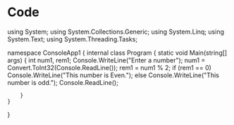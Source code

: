 # Code


using System;
using System.Collections.Generic;
using System.Linq;
using System.Text;
using System.Threading.Tasks;

namespace ConsoleApp1
{
    internal class Program
    {
        static void Main(string[] args)
        {
            int num1, rem1;
            Console.WriteLine("Enter a number");
            num1 = Convert.ToInt32(Console.ReadLine());
            rem1 = num1 % 2;
            if (rem1 == 0)
                Console.WriteLine("This number is Even.");
            else
                Console.WriteLine("This number is odd.");
            Console.ReadLine();

        }
    }
}

